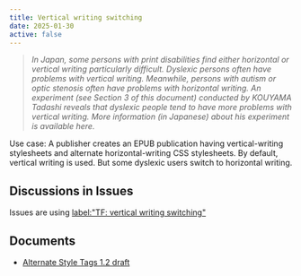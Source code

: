```yaml
---
title: Vertical writing switching
date: 2025-01-30
active: false
---
```


> *In Japan, some persons with print disabilities find either horizontal or vertical writing particularly difficult. Dyslexic persons often have problems with vertical writing. Meanwhile, persons with autism or optic stenosis often have problems with horizontal writing. An experiment (see Section 3 of this document) conducted by KOUYAMA Tadashi reveals that dyslexic people tend to have more problems with vertical writing. More information (in Japanese) about his experiment is available here.*

Use case: A publisher creates an EPUB publication having vertical-writing stylesheets and alternate horizontal-writing CSS stylesheets. By default, vertical writing is used. But some dyslexic users switch to horizontal writing.

## Discussions in Issues

Issues are using [label:"TF: vertical writing switching" ](https://github.com/w3c/publishingcg/issues?q=label%3A%22TF%3A+vertical+writing+switching%22+)  

## Documents

* [Alternate Style Tags 1.2 draft](https://htmlpreview.github.io/?https://github.com/w3c/publishingcg/blob/master/TaskForces/vertical-writing-switching/altss-tags.html)
